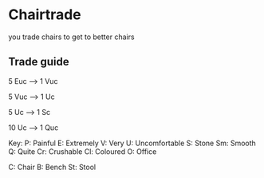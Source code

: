 # Chairtrade
you trade chairs to get to better chairs

## Trade guide
5 Euc --> 1 Vuc

5 Vuc --> 1 Uc

5 Uc --> 1 Sc

10 Uc --> 1 Quc

Key:
P: Painful
E: Extremely
V: Very
U: Uncomfortable
S: Stone
Sm: Smooth
Q: Quite
Cr: Crushable
Cl: Coloured
O: Office

C: Chair
B: Bench
St: Stool
